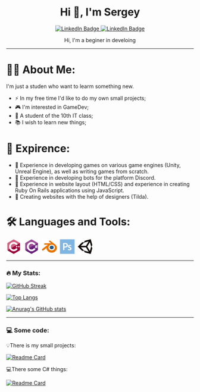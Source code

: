<h1 align="center">Hi 👋, I'm Sergey</h1>

<div align="center" id="badges">
  <a href="sergey.rautbart@gmail.com">
    <img src="https://img.shields.io/badge/Gmail-red?logo=gmail&logoColor=white&style=for-the-badge" alt="LinkedIn Badge"/>
  </a>
  <a href="https://tlgg.ru/sergey_raut">
    <img src="https://img.shields.io/badge/Telegram-blue?logo=telegram&logoColor=white&style=for-the-badge" alt="LinkedIn Badge"/>
  </a>
</div>
<p align="center">Hi, I'm a beginer in develoing</p>

---
# :man_technologist: About Me:
I'm just a studen who want to learm something new.
- :zap: In my free time I'd like to do my own small projects;
- :video_game: I'm interested in GameDev;
- :seedling: A student of the 10th IT class;
- :books: I wish to learn new things;

# :notebook: Expirence:
- :green_book: Experience in developing games on various game
engines (Unity, Unreal Engine), as well as writing games from
scratch.
-  :blue_book: Experience in developing bots for the platform
Discord.
- :closed_book: Experience in website layout (HTML/CSS) and experience in
creating Ruby On Rails applications using
JavaScript.
- :orange_book: Creating websites with the help of designers (Tilda).

# :hammer_and_wrench: Languages and Tools:

<div>
    <img src="https://raw.githubusercontent.com/devicons/devicon/1119b9f84c0290e0f0b38982099a2bd027a48bf1/icons/cplusplus/cplusplus-original.svg" width="40" height="40"/>&nbsp;
    <img src="https://raw.githubusercontent.com/devicons/devicon/1119b9f84c0290e0f0b38982099a2bd027a48bf1/icons/csharp/csharp-original.svg" width="40" height="40"/>&nbsp;
    <img src="https://raw.githubusercontent.com/devicons/devicon/1119b9f84c0290e0f0b38982099a2bd027a48bf1/icons/blender/blender-original.svg" width="40" height="40"/>&nbsp;
    <img src="https://raw.githubusercontent.com/devicons/devicon/1119b9f84c0290e0f0b38982099a2bd027a48bf1/icons/photoshop/photoshop-plain.svg" width="40" height="40"/>&nbsp;
    <img src="https://raw.githubusercontent.com/devicons/devicon/1119b9f84c0290e0f0b38982099a2bd027a48bf1/icons/unity/unity-original.svg" width="40" height="40"/>&nbsp;
</div>

---
### :fire: My Stats:

[![GitHub Streak](http://github-readme-streak-stats.herokuapp.com?user=GitRaut&theme=midnight-purple&date_format=M%20j%5B%2C%20Y%5D)](https://git.io/streak-stats)

[![Top Langs](https://github-readme-stats.vercel.app/api/top-langs/?username=GitRaut&layout=compact&theme=midnight-purple)](https://github.com/anuraghazra/github-readme-stats)

[![Anurag's GitHub stats](https://github-readme-stats.vercel.app/api?username=GitRaut&theme=midnight-purple)](https://github.com/anuraghazra/github-readme-stats)

---

### :computer: Some code:

:bulb:There is my small projects:

[![Readme Card](https://github-readme-stats.vercel.app/api/pin/?username=GitRaut&repo=shtuki&theme=midnight-purple)](https://github.com/GitRaut/shtuki)

:computer:There some C# things:

[![Readme Card](https://github-readme-stats.vercel.app/api/pin/?username=GitRaut&repo=HomeWork&theme=midnight-purple)](https://github.com/GitRaut/HomeWork)